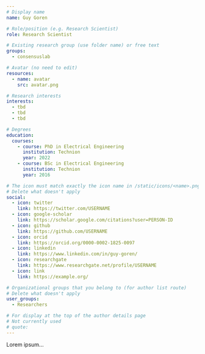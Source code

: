 ```yaml
---
# Display name
name: Guy Goren

# Role/position (e.g. Research Scientist)
role: Research Scientist

# Existing research group (use folder name) or free text
groups:
  - consensuslab

# Avatar (no need to edit)
resources:
  - name: avatar
    src: avatar.png

# Research interests
interests:
  - tbd
  - tbd
  - tbd

# Degrees
education:
  courses:
    - course: PhD in Electrical Engineering
      institution: Technion
      year: 2022
    - course: BSc in Electrical Engineering
      institution: Technion
      year: 2016

# The icon must match exactly the icon name in /static/icons/<name>.png
# Delete what doesn't apply
social:
  - icon: twitter
    link: https://twitter.com/USERNAME
  - icon: google-scholar
    link: https://scholar.google.com/citations?user=PERSON-ID
  - icon: github
    link: https://github.com/USERNAME
  - icon: orcid
    link: https://orcid.org/0000-0002-1825-0097
  - icon: linkedin
    link: https://www.linkedin.com/in/guy-goren/
  - icon: researchgate
    link: https://www.researchgate.net/profile/USERNAME
  - icon: link
    link: https://example.org/

# Organizational groups that you belong to (for author list route)
# Delete what doesn't apply
user_groups:
  - Researchers

# For display at the top of the author details page
# Not currently used
# quote:
---
```


Lorem ipsum...
